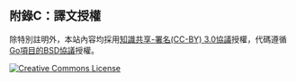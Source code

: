 ## 附錄C：譯文授權

除特別註明外，本站內容均採用[知識共享-署名(CC-BY) 3.0協議](http://creativecommons.org/licenses/by/3.0/)授權，代碼遵循[Go項目的BSD協議](http://golang.org/LICENSE)授權。

<a rel="license" href="http://creativecommons.org/licenses/by-nc-sa/4.0/"><img alt="Creative Commons License" style="border-width:0" src="../images/by-nc-sa-4.0-88x31.png"></img></a>

